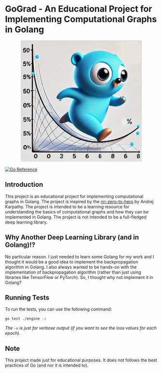 # GoGrad - An Educational Project for Implementing Computational Graphs in Golang 

<p align="center">
  <img src="./artifacts/gograd.png" width="400" height="400">
</p>

[![Go Reference](https://pkg.go.dev/badge/github.com/daniel4x/gograd)](https://pkg.go.dev/github.com/daniel4x/gograd)

## Introduction
This project is an educational project for implementing computational graphs in Golang. The project is inspired by the [nn-zero-to-hero](https://github.com/karpathy/nn-zero-to-hero) by Andrej Karpathy. The project is intended to be a learning resource for understanding the basics of computational graphs and how they can be implemented in Golang. The project is not intended to be a full-fledged deep learning library.

## Why Another Deep Learning Library (and in Golang)!?
No particular reason. I just needed to learn some Golang for my work and I thought it would be a good idea to implement the backpropagation algorithm in Golang. I also always wanted to be hands-on with the implementation of backpropagation algorithm (rather than just using libraries like TensorFlow or PyTorch). So, I thought why not implement it in Golang?

## Running Tests
To run the tests, you can use the following command:
```bash
go test ./engine -v
```
*The `-v` is just for verbose output (if you want to see the loss values for each epoch).*

## Note
This project made just for educational purposes. It does not follows the best practices of Go (and nor it is intended to).
